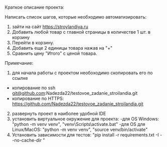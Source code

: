 Краткое описание проекта:

Написать список шагов, которые необходимо автоматизировать:

1. зайти на сайт https://stroylandiya.ru
2. Добавить любой товар с главной страницы в количестве 1 шт. в корзину
3. Перейти в корзину.
4. Добавить еще 2 единицы товара нажав на "+"
5. Сравнить цену "Итого" с ценой товара.

Примечание:
1. для начала работы с проектом необоходимо скопировать его по ссылке
- копирование по ssh git@github.com:Nadezda22/testovoe_zadanie_stroilandia.git
- копирование по HTTPS: https://github.com/Nadezda22/testovoe_zadanie_stroilandia.git
2. развернуть проект в наиболее удобной IDE
3. установить виртуальное окружение для проекта:
-для OS Windows: "python -m venv venv", "venv\Scripts\activate.bat"
-для OS для Linux/MacOS: "python -m venv venv", "source venv/bin/activate"
4. Установить зависимости для тестов: "pip install -r requirements.txt -I --no-cache-dir "
